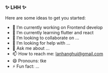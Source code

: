 ### ✨ LHH ✨ 

Here are some ideas to get you started:

- 🔭 I’m currently working on Frontend develop
- 🌱 I’m currently learning flutter and react
- 👯 I’m looking to collaborate on ...
- 🤔 I’m looking for help with ...
- 💬 Ask me about ...
- 📫 How to reach me: lanhanghui@gmail.com
- 😄 Pronouns: tke
- ⚡ Fun fact: ...
